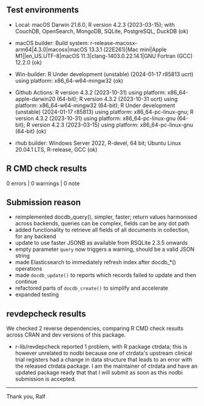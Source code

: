 ## Test environments

* Local: macOS Darwin 21.6.0, R version 4.2.3 (2023-03-15); with CouchDB, OpenSearch, MongoDB, SQLite, PostgreSQL, DuckDB (ok)

* macOS builder: Build system: r-release-macosx-arm64|4.3.0|macosx|macOS 13.3.1 (22E261)|Mac mini|Apple M1||en_US.UTF-8|macOS 11.3|clang-1403.0.22.14.1|GNU Fortran (GCC) 12.2.0  (ok)

* Win-builder: R Under development (unstable) (2024-01-17 r85813 ucrt) using platform: x86_64-w64-mingw32 (ok)

* Github Actions: R version 4.3.2 (2023-10-31) using platform: x86_64-apple-darwin20 (64-bit); R version 4.3.2 (2023-10-31 ucrt) using platform: x86_64-w64-mingw32 (64-bit); R Under development (unstable) (2024-01-17 r85813) using platform: x86_64-pc-linux-gnu; R version 4.3.2 (2023-10-31) using platform: x86_64-pc-linux-gnu (64-bit); R version 4.2.3 (2023-03-15) using platform: x86_64-pc-linux-gnu (64-bit) (ok)

* rhub builder: Windows Server 2022, R-devel, 64 bit; Ubuntu Linux 20.04.1 LTS, R-release, GCC (ok)


## R CMD check results

0 errors | 0 warnings | 0 note


## Submission reason

* reimplemented docdb_query(), simpler, faster; return values harmonised across backends, queries can be complex, fields can be any dot path
* added functionality to retrieve all fields of all documents in collection, for any backend
* update to use faster JSONB as available from RSQLite 2.3.5 onwards
* empty parameter `query` now triggers a warning, should be a valid JSON string
* made Elasticsearch to immediately refresh index after docdb_*() operations
* made `docdb_update()` to reports which records failed to update and then continue
* refactored parts of `docdb_create()` to simplify and accelerate
* expanded testing


## revdepcheck results

We checked 2 reverse dependencies, comparing R CMD check results across CRAN and dev versions of this package.

* r-lib/revdepcheck reported 1 problem, with R package ctrdata; this is however unrelated to nodbi because one of ctrdata's upstream clinical trial registers had a change in data structure that leads to an error with the released ctrdata package. I am the maintainer of ctrdata and have an updated package ready that that I will submit as soon as this nodbi submission is accepted. 


--------

Thank you,
Ralf
